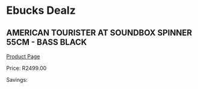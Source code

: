 
# Ebucks Dealz
## AMERICAN TOURISTER AT SOUNDBOX SPINNER 55CM - BASS BLACK
[Product Page](https://www.ebucks.com/web/shop/productSelected.do?prodId=1236152035&catId=365267763)

Price: R2499.00

Savings: 


	
